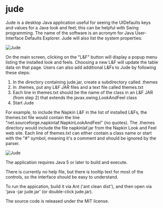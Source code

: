 # jude
Jude is a desktop Java application useful for seeing the UIDefaults keys and values for a Java look and feel; this can be helpful with Swing programming.  The name of the software is an acronym for Java User-Interface Defaults Explorer.   Jude will also list the system properties.

![Jude](http://argonium.github.io/jude1.png)

On the main screen, clicking on the "L&F" button will display a popup menu listing the installed look and feels.  Choosing a new L&F will update the table data on that page.  Users can also add additional L&Fs to Jude by following these steps:

1. In the directory containing jude.jar, create a subdirectory called .themes
1. In .themes, put any L&F JAR files and a text file called themes.txt
1. Each line in themes.txt should be the name of the class in an L&F JAR (from step 2) that extends the javax.swing.LookAndFeel class
1. Start Jude

For example, to include the Napkin L&F in the list of installed L&Fs, the themes.txt file would contain the line "net.sourceforge.napkinlaf.NapkinLookAndFeel" (no quotes).  The .themes directory would include the file napkinlaf.jar from the Napkin Look and Feel web site.  Each line of themes.txt can either contain a class name or start with the "#" symbol, meaning it's a comment and should be ignored by the parser.

![Jude](http://argonium.github.io/jude2.png)

The application requires Java 5 or later to build and execute.

There is currently no help file, but there is tooltip text for most of the controls, so the interface should be easy to understand.

To run the appication, build it via Ant ('ant clean dist'), and then open via 'java -jar jude.jar' (or double-click jude.jar).

The source code is released under the MIT license.
